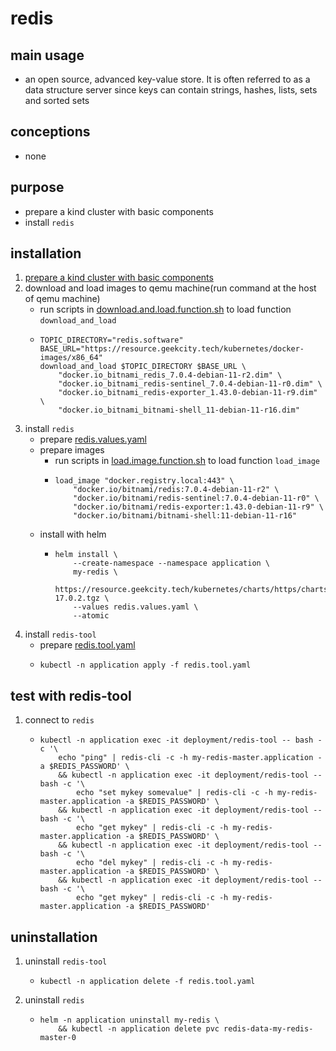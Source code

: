 # redis

## main usage

* an open source, advanced key-value store. It is often referred to as a data structure server since keys can contain
  strings, hashes, lists, sets and sorted sets

## conceptions

* none

## purpose

* prepare a kind cluster with basic components
* install `redis`

## installation

1. [prepare a kind cluster with basic components](../basic/kind.cluster.md)
2. download and load images to qemu machine(run command at the host of qemu machine)
    * run scripts
      in [download.and.load.function.sh](../resources/create.qemu.machine.for.kind/download.and.load.function.sh.md) to
      load function `download_and_load`
    * ```shell
      TOPIC_DIRECTORY="redis.software"
      BASE_URL="https://resource.geekcity.tech/kubernetes/docker-images/x86_64"
      download_and_load $TOPIC_DIRECTORY $BASE_URL \
          "docker.io_bitnami_redis_7.0.4-debian-11-r2.dim" \
          "docker.io_bitnami_redis-sentinel_7.0.4-debian-11-r0.dim" \
          "docker.io_bitnami_redis-exporter_1.43.0-debian-11-r9.dim" \
          "docker.io_bitnami_bitnami-shell_11-debian-11-r16.dim"
      ```
3. install `redis`
    * prepare [redis.values.yaml](resources/redis/redis.values.yaml.md)
    * prepare images
        + run scripts in [load.image.function.sh](../resources/load.image.function.sh.md) to load function `load_image`
        + ```shell
          load_image "docker.registry.local:443" \
              "docker.io/bitnami/redis:7.0.4-debian-11-r2" \
              "docker.io/bitnami/redis-sentinel:7.0.4-debian-11-r0" \
              "docker.io/bitnami/redis-exporter:1.43.0-debian-11-r9" \
              "docker.io/bitnami/bitnami-shell:11-debian-11-r16"
          ```
    * install with helm
        + ```shell
          helm install \
              --create-namespace --namespace application \
              my-redis \
              https://resource.geekcity.tech/kubernetes/charts/https/charts.bitnami.com/bitnami/redis-17.0.2.tgz \
              --values redis.values.yaml \
              --atomic
          ```
4. install `redis-tool`
    * prepare [redis.tool.yaml](resources/redis/redis.tool.yaml.md)
    * ```shell
      kubectl -n application apply -f redis.tool.yaml
      ```

## test with redis-tool

1. connect to `redis`
    * ```shell
      kubectl -n application exec -it deployment/redis-tool -- bash -c '\
          echo "ping" | redis-cli -c -h my-redis-master.application -a $REDIS_PASSWORD' \
          && kubectl -n application exec -it deployment/redis-tool -- bash -c '\
              echo "set mykey somevalue" | redis-cli -c -h my-redis-master.application -a $REDIS_PASSWORD' \
          && kubectl -n application exec -it deployment/redis-tool -- bash -c '\
              echo "get mykey" | redis-cli -c -h my-redis-master.application -a $REDIS_PASSWORD' \
          && kubectl -n application exec -it deployment/redis-tool -- bash -c '\
              echo "del mykey" | redis-cli -c -h my-redis-master.application -a $REDIS_PASSWORD' \
          && kubectl -n application exec -it deployment/redis-tool -- bash -c '\
              echo "get mykey" | redis-cli -c -h my-redis-master.application -a $REDIS_PASSWORD'
      ```

## uninstallation

1. uninstall `redis-tool`
    * ```shell
      kubectl -n application delete -f redis.tool.yaml
      ```
2. uninstall `redis`
    * ```shell
      helm -n application uninstall my-redis \
          && kubectl -n application delete pvc redis-data-my-redis-master-0
      ```
